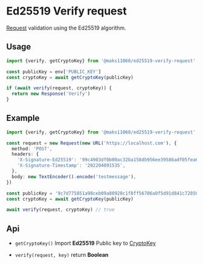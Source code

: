 # Ed25519 Verify request

[Request] validation using the Ed25519 algorithm.

## Usage
```ts
import {verify, getCryptoKey} from '@maks11060/ed25519-verify-request'

const publicKey = env['PUBLIC_KEY']
const cryptoKey = await getCryptoKey(publicKey) 

if (await verify(request, cryptoKey)) {
  return new Response('Verify')
}
```

## Example
```ts
import {verify, getCryptoKey} from '@maks11060/ed25519-verify-request'

const request = new Request(new URL('https://localhost.com'), {
  method: 'POST',
  headers: {
    'X-Signature-Ed25519': '99c4903df0b00ac32ba158db956ee39586adf05fea6be714055ac79a80bfd9dff59399b7da01ced95d0a252daee6bdb07e5f59cc546322bb779fd749b04f170c',
    'X-Signature-Timestamp': '202204091535',
  },
  body: new TextEncoder().encode('testmessage'),
})

const publicKey = '9c7d775851a98ceb09a80928c1f8ff56706a0f5d91d841c72850fcd92e065b8f'
const cryptoKey = await getCryptoKey(publicKey)

await verify(request, cryptoKey) // true
```

## Api

* `getCryptoKey()` Import **Ed25519** Public key to [CryptoKey]

* `verify(request, key)` return **Boolean**


[Request]: https://developer.mozilla.org/ru/docs/Web/API/Request
[CryptoKey]: https://developer.mozilla.org/en-US/docs/Web/API/CryptoKey

